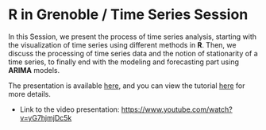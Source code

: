 # R in Grenoble / Time Series Session

In this Session, we present the process of time series analysis, starting with the visualization of time series using different methods in **R**. 
Then, we discuss the processing of time series data and the notion of stationarity of a time series, to finally end with the modeling and forecasting part using **ARIMA** models.

The presentation is available [here](https://rawcdn.githack.com/zaher-stat/R_in_Grenoble-Time_Series_Talk/22f9ffad6e933e4d2432b0af89d94423fb897a4e/Presentation.html#1), and you can view the tutorial [here](https://rawcdn.githack.com/zaher-stat/R_in_Grenoble-Time_Series_Talk/22f9ffad6e933e4d2432b0af89d94423fb897a4e/Tutorial_Time_Series.html) for more details.

- Link to the video presentation: https://www.youtube.com/watch?v=yG7hjmjDc5k
